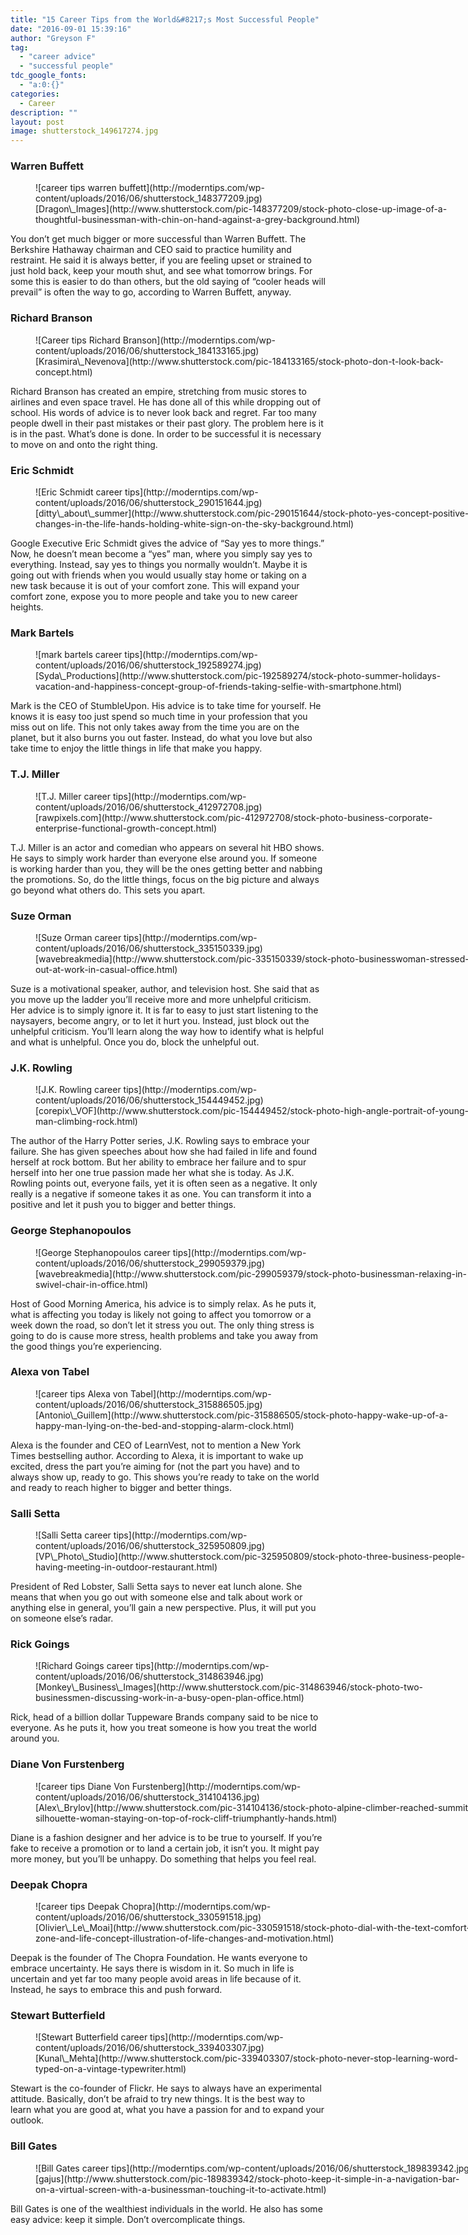 ```yaml
---
title: "15 Career Tips from the World&#8217;s Most Successful People"
date: "2016-09-01 15:39:16"
author: "Greyson F"
tag:
  - "career advice"
  - "successful people"
tdc_google_fonts:
  - "a:0:{}"
categories:
  - Career
description: ""
layout: post
image: shutterstock_149617274.jpg
---
```


### Warren Buffett

<figure aria-describedby="caption-attachment-4042" class="wp-caption alignnone" id="attachment_4042" style="width: 700px">![career tips warren buffett](http://moderntips.com/wp-content/uploads/2016/06/shutterstock_148377209.jpg)<figcaption class="wp-caption-text" id="caption-attachment-4042">[Dragon\_Images](http://www.shutterstock.com/pic-148377209/stock-photo-close-up-image-of-a-thoughtful-businessman-with-chin-on-hand-against-a-grey-background.html)</figcaption></figure>

You don’t get much bigger or more successful than Warren Buffett. The Berkshire Hathaway chairman and CEO said to practice humility and restraint. He said it is always better, if you are feeling upset or strained to just hold back, keep your mouth shut, and see what tomorrow brings. For some this is easier to do than others, but the old saying of “cooler heads will prevail” is often the way to go, according to Warren Buffett, anyway.

### Richard Branson

<figure aria-describedby="caption-attachment-4044" class="wp-caption alignnone" id="attachment_4044" style="width: 700px">![Career tips Richard Branson](http://moderntips.com/wp-content/uploads/2016/06/shutterstock_184133165.jpg)<figcaption class="wp-caption-text" id="caption-attachment-4044">[Krasimira\_Nevenova](http://www.shutterstock.com/pic-184133165/stock-photo-don-t-look-back-concept.html)</figcaption></figure>

Richard Branson has created an empire, stretching from music stores to airlines and even space travel. He has done all of this while dropping out of school. His words of advice is to never look back and regret. Far too many people dwell in their past mistakes or their past glory. The problem here is it is in the past. What’s done is done. In order to be successful it is necessary to move on and onto the right thing.

### Eric Schmidt

<figure aria-describedby="caption-attachment-4045" class="wp-caption alignnone" id="attachment_4045" style="width: 700px">![Eric Schmidt career tips](http://moderntips.com/wp-content/uploads/2016/06/shutterstock_290151644.jpg)<figcaption class="wp-caption-text" id="caption-attachment-4045">[ditty\_about\_summer](http://www.shutterstock.com/pic-290151644/stock-photo-yes-concept-positive-changes-in-the-life-hands-holding-white-sign-on-the-sky-background.html)</figcaption></figure>

Google Executive Eric Schmidt gives the advice of “Say yes to more things.” Now, he doesn’t mean become a “yes” man, where you simply say yes to everything. Instead, say yes to things you normally wouldn’t. Maybe it is going out with friends when you would usually stay home or taking on a new task because it is out of your comfort zone. This will expand your comfort zone, expose you to more people and take you to new career heights.

### Mark Bartels

<figure aria-describedby="caption-attachment-4046" class="wp-caption alignnone" id="attachment_4046" style="width: 700px">![mark bartels career tips](http://moderntips.com/wp-content/uploads/2016/06/shutterstock_192589274.jpg)<figcaption class="wp-caption-text" id="caption-attachment-4046">[Syda\_Productions](http://www.shutterstock.com/pic-192589274/stock-photo-summer-holidays-vacation-and-happiness-concept-group-of-friends-taking-selfie-with-smartphone.html)</figcaption></figure>

Mark is the CEO of StumbleUpon. His advice is to take time for yourself. He knows it is easy too just spend so much time in your profession that you miss out on life. This not only takes away from the time you are on the planet, but it also burns you out faster. Instead, do what you love but also take time to enjoy the little things in life that make you happy.

### T.J. Miller

<figure aria-describedby="caption-attachment-4047" class="wp-caption alignnone" id="attachment_4047" style="width: 700px">![T.J. Miller career tips](http://moderntips.com/wp-content/uploads/2016/06/shutterstock_412972708.jpg)<figcaption class="wp-caption-text" id="caption-attachment-4047">[rawpixels.com](http://www.shutterstock.com/pic-412972708/stock-photo-business-corporate-enterprise-functional-growth-concept.html)</figcaption></figure>

T.J. Miller is an actor and comedian who appears on several hit HBO shows. He says to simply work harder than everyone else around you. If someone is working harder than you, they will be the ones getting better and nabbing the promotions. So, do the little things, focus on the big picture and always go beyond what others do. This sets you apart.

### Suze Orman

<figure aria-describedby="caption-attachment-4048" class="wp-caption alignnone" id="attachment_4048" style="width: 700px">![Suze Orman career tips](http://moderntips.com/wp-content/uploads/2016/06/shutterstock_335150339.jpg)<figcaption class="wp-caption-text" id="caption-attachment-4048">[wavebreakmedia](http://www.shutterstock.com/pic-335150339/stock-photo-businesswoman-stressed-out-at-work-in-casual-office.html)</figcaption></figure>

Suze is a motivational speaker, author, and television host. She said that as you move up the ladder you’ll receive more and more unhelpful criticism. Her advice is to simply ignore it. It is far to easy to just start listening to the naysayers, become angry, or to let it hurt you. Instead, just block out the unhelpful criticism. You’ll learn along the way how to identify what is helpful and what is unhelpful. Once you do, block the unhelpful out.

### J.K. Rowling

<figure aria-describedby="caption-attachment-4049" class="wp-caption alignnone" id="attachment_4049" style="width: 700px">![J.K. Rowling career tips](http://moderntips.com/wp-content/uploads/2016/06/shutterstock_154449452.jpg)<figcaption class="wp-caption-text" id="caption-attachment-4049">[corepix\_VOF](http://www.shutterstock.com/pic-154449452/stock-photo-high-angle-portrait-of-young-man-climbing-rock.html)</figcaption></figure>

The author of the Harry Potter series, J.K. Rowling says to embrace your failure. She has given speeches about how she had failed in life and found herself at rock bottom. But her ability to embrace her failure and to spur herself into her one true passion made her what she is today. As J.K. Rowling points out, everyone fails, yet it is often seen as a negative. It only really is a negative if someone takes it as one. You can transform it into a positive and let it push you to bigger and better things.

### George Stephanopoulos

<figure aria-describedby="caption-attachment-4050" class="wp-caption alignnone" id="attachment_4050" style="width: 700px">![George Stephanopoulos career tips](http://moderntips.com/wp-content/uploads/2016/06/shutterstock_299059379.jpg)<figcaption class="wp-caption-text" id="caption-attachment-4050">[wavebreakmedia](http://www.shutterstock.com/pic-299059379/stock-photo-businessman-relaxing-in-swivel-chair-in-office.html)</figcaption></figure>

Host of Good Morning America, his advice is to simply relax. As he puts it, what is affecting you today is likely not going to affect you tomorrow or a week down the road, so don’t let it stress you out. The only thing stress is going to do is cause more stress, health problems and take you away from the good things you’re experiencing.

### Alexa von Tabel

<figure aria-describedby="caption-attachment-4051" class="wp-caption alignnone" id="attachment_4051" style="width: 700px">![career tips Alexa von Tabel](http://moderntips.com/wp-content/uploads/2016/06/shutterstock_315886505.jpg)<figcaption class="wp-caption-text" id="caption-attachment-4051">[Antonio\_Guillem](http://www.shutterstock.com/pic-315886505/stock-photo-happy-wake-up-of-a-happy-man-lying-on-the-bed-and-stopping-alarm-clock.html)</figcaption></figure>

Alexa is the founder and CEO of LearnVest, not to mention a New York Times bestselling author. According to Alexa, it is important to wake up excited, dress the part you’re aiming for (not the part you have) and to always show up, ready to go. This shows you’re ready to take on the world and ready to reach higher to bigger and better things.

### Salli Setta

<figure aria-describedby="caption-attachment-4052" class="wp-caption alignnone" id="attachment_4052" style="width: 700px">![Salli Setta career tips](http://moderntips.com/wp-content/uploads/2016/06/shutterstock_325950809.jpg)<figcaption class="wp-caption-text" id="caption-attachment-4052">[VP\_Photo\_Studio](http://www.shutterstock.com/pic-325950809/stock-photo-three-business-people-having-meeting-in-outdoor-restaurant.html)</figcaption></figure>

President of Red Lobster, Salli Setta says to never eat lunch alone. She means that when you go out with someone else and talk about work or anything else in general, you’ll gain a new perspective. Plus, it will put you on someone else’s radar.

### Rick Goings

<figure aria-describedby="caption-attachment-4053" class="wp-caption alignnone" id="attachment_4053" style="width: 700px">![Richard Goings career tips](http://moderntips.com/wp-content/uploads/2016/06/shutterstock_314863946.jpg)<figcaption class="wp-caption-text" id="caption-attachment-4053">[Monkey\_Business\_Images](http://www.shutterstock.com/pic-314863946/stock-photo-two-businessmen-discussing-work-in-a-busy-open-plan-office.html)</figcaption></figure>

Rick, head of a billion dollar Tuppeware Brands company said to be nice to everyone. As he puts it, how you treat someone is how you treat the world around you.

### Diane Von Furstenberg

<figure aria-describedby="caption-attachment-4054" class="wp-caption alignnone" id="attachment_4054" style="width: 700px">![career tips Diane Von Furstenberg](http://moderntips.com/wp-content/uploads/2016/06/shutterstock_314104136.jpg)<figcaption class="wp-caption-text" id="caption-attachment-4054">[Alex\_Brylov](http://www.shutterstock.com/pic-314104136/stock-photo-alpine-climber-reached-summit-silhouette-woman-staying-on-top-of-rock-cliff-triumphantly-hands.html)</figcaption></figure>

Diane is a fashion designer and her advice is to be true to yourself. If you’re fake to receive a promotion or to land a certain job, it isn’t you. It might pay more money, but you’ll be unhappy. Do something that helps you feel real.

### Deepak Chopra

<figure aria-describedby="caption-attachment-4055" class="wp-caption alignnone" id="attachment_4055" style="width: 700px">![career tips Deepak Chopra](http://moderntips.com/wp-content/uploads/2016/06/shutterstock_330591518.jpg)<figcaption class="wp-caption-text" id="caption-attachment-4055">[Olivier\_Le\_Moai](http://www.shutterstock.com/pic-330591518/stock-photo-dial-with-the-text-comfort-zone-and-life-concept-illustration-of-life-changes-and-motivation.html)</figcaption></figure>

Deepak is the founder of The Chopra Foundation. He wants everyone to embrace uncertainty. He says there is wisdom in it. So much in life is uncertain and yet far too many people avoid areas in life because of it. Instead, he says to embrace this and push forward.

### Stewart Butterfield

<figure aria-describedby="caption-attachment-4056" class="wp-caption alignnone" id="attachment_4056" style="width: 700px">![Stewart Butterfield career tips](http://moderntips.com/wp-content/uploads/2016/06/shutterstock_339403307.jpg)<figcaption class="wp-caption-text" id="caption-attachment-4056">[Kunal\_Mehta](http://www.shutterstock.com/pic-339403307/stock-photo-never-stop-learning-word-typed-on-a-vintage-typewriter.html)</figcaption></figure>

Stewart is the co-founder of Flickr. He says to always have an experimental attitude. Basically, don’t be afraid to try new things. It is the best way to learn what you are good at, what you have a passion for and to expand your outlook.

### Bill Gates

<figure aria-describedby="caption-attachment-4057" class="wp-caption alignnone" id="attachment_4057" style="width: 700px">![Bill Gates career tips](http://moderntips.com/wp-content/uploads/2016/06/shutterstock_189839342.jpg)<figcaption class="wp-caption-text" id="caption-attachment-4057">[gajus](http://www.shutterstock.com/pic-189839342/stock-photo-keep-it-simple-in-a-navigation-bar-on-a-virtual-screen-with-a-businessman-touching-it-to-activate.html)  
</figcaption></figure>

Bill Gates is one of the wealthiest individuals in the world. He also has some easy advice: keep it simple. Don’t overcomplicate things.
